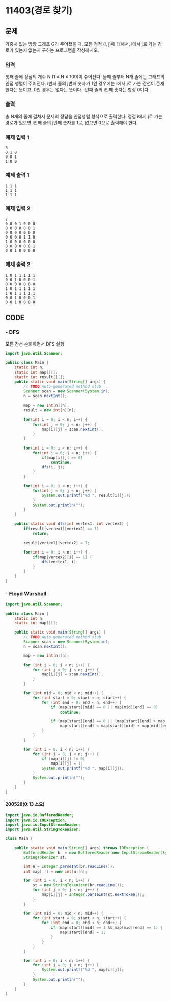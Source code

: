 # 11403\(경로 찾기\)

## 문제

가중치 없는 방향 그래프 G가 주어졌을 때, 모든 정점 \(i, j\)에 대해서, i에서 j로 가는 경로가 있는지 없는지 구하는 프로그램을 작성하시오.

### 입력

첫째 줄에 정점의 개수 N \(1 ≤ N ≤ 100\)이 주어진다. 둘째 줄부터 N개 줄에는 그래프의 인접 행렬이 주어진다. i번째 줄의 j번째 숫자가 1인 경우에는 i에서 j로 가는 간선이 존재한다는 뜻이고, 0인 경우는 없다는 뜻이다. i번째 줄의 i번째 숫자는 항상 0이다.

### 출력

총 N개의 줄에 걸쳐서 문제의 정답을 인접행렬 형식으로 출력한다. 정점 i에서 j로 가는 경로가 있으면 i번째 줄의 j번째 숫자를 1로, 없으면 0으로 출력해야 한다.

### 예제 입력 1

```text
3
0 1 0
0 0 1
1 0 0
```

### 예제 출력 1

```text
1 1 1
1 1 1
1 1 1
```

### 예제 입력 2

```text
7
0 0 0 1 0 0 0
0 0 0 0 0 0 1
0 0 0 0 0 0 0
0 0 0 0 1 1 0
1 0 0 0 0 0 0
0 0 0 0 0 0 1
0 0 1 0 0 0 0
```

### 예제 출력 2

```text
1 0 1 1 1 1 1
0 0 1 0 0 0 1
0 0 0 0 0 0 0
1 0 1 1 1 1 1
1 0 1 1 1 1 1
0 0 1 0 0 0 1
0 0 1 0 0 0 0
```

## CODE

### - DFS

모든 간선 순회하면서 DFS 실행

```java
import java.util.Scanner;

public class Main {
	static int n;
	static int map[][];
	static int result[][];
	public static void main(String[] args) {
		// TODO Auto-generated method stub
		Scanner scan = new Scanner(System.in);
		n = scan.nextInt();
		
		map = new int[n][n];
		result = new int[n][n];
		
		for(int i = 0; i < n; i++) {
			for(int j = 0; j < n; j++) {
				map[i][j] = scan.nextInt();
			}
		}
		
		for(int i = 0; i < n; i++) {
			for(int j = 0; j < n; j++) {
				if(map[i][j] == 0)
					continue;
				dfs(i, j);
			}
		}
		
		for(int i = 0; i < n; i++) {
			for(int j = 0; j < n; j++) {
				System.out.printf("%d ", result[i][j]);
			}
			System.out.println("");
		}
	}
	
	public static void dfs(int vertex1, int vertex2) {
		if(result[vertex1][vertex2] == 1)
			return;
		
		result[vertex1][vertex2] = 1;
		
		for(int i = 0; i < n; i++) {
			if(map[vertex2][i] == 1) {
				dfs(vertex1, i);
			}
		}
	}
}
```

### - Floyd Warshall

```java
import java.util.Scanner;

public class Main {
	static int n;
	static int map[][];

	public static void main(String[] args) {
		// TODO Auto-generated method stub
		Scanner scan = new Scanner(System.in);
		n = scan.nextInt();

		map = new int[n][n];

		for (int i = 0; i < n; i++) {
			for (int j = 0; j < n; j++) {
				map[i][j] = scan.nextInt();
			}
		}

		for (int mid = 0; mid < n; mid++) {
			for (int start = 0; start < n; start++) {
				for (int end = 0; end < n; end++) {
					if (map[start][mid] == 0 || map[mid][end] == 0)
						continue;

					if (map[start][end] == 0 || (map[start][end] > map[start][mid] + map[mid][end]))
						map[start][end] = map[start][mid] + map[mid][end];
				}
			}
		}

		for (int i = 0; i < n; i++) {
			for (int j = 0; j < n; j++) {
				if (map[i][j] != 0)
					map[i][j] = 1;
				System.out.printf("%d ", map[i][j]);
			}
			System.out.println("");
		}
	}
}
```

#### 200528\(0:13 소요\)

```java
import java.io.BufferedReader;
import java.io.IOException;
import java.io.InputStreamReader;
import java.util.StringTokenizer;

class Main {

	public static void main(String[] args) throws IOException {
		BufferedReader br = new BufferedReader(new InputStreamReader(System.in));
		StringTokenizer st;

		int n = Integer.parseInt(br.readLine());
		int map[][] = new int[n][n];

		for (int i = 0; i < n; i++) {
			st = new StringTokenizer(br.readLine());
			for (int j = 0; j < n; j++) {
				map[i][j] = Integer.parseInt(st.nextToken());
			}
		}

		for (int mid = 0; mid < n; mid++) {
			for (int start = 0; start < n; start++) {
				for (int end = 0; end < n; end++) {
					if (map[start][mid] == 1 && map[mid][end] == 1) {
						map[start][end] = 1;
					}
				}
			}
		}

		for (int i = 0; i < n; i++) {
			for (int j = 0; j < n; j++) {
				System.out.printf("%d ", map[i][j]);
			}
			System.out.println("");
		}
	}
}
```

